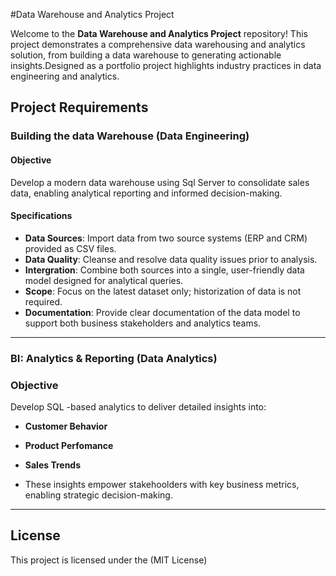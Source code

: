 #Data Warehouse and Analytics Project

Welcome to the **Data Warehouse and Analytics Project** repository!
This project demonstrates a comprehensive data warehousing and analytics solution, from building a data warehouse to generating actionable insights.Designed as a portfolio project highlights industry practices in data engineering and analytics.

## Project Requirements

### Building the data Warehouse (Data Engineering)

#### Objective
Develop a modern data warehouse using Sql Server to consolidate sales data, enabling analytical reporting and informed decision-making.

#### Specifications
- **Data Sources**: Import data from two source systems (ERP and CRM) provided as CSV files.
- **Data Quality**: Cleanse and resolve data quality issues prior to analysis.
- **Intergration**: Combine both sources into a single, user-friendly data model designed for analytical queries.
- **Scope**: Focus on the latest dataset only; historization of data is not required.
- **Documentation**: Provide clear documentation of the data model to support both business stakeholders and analytics teams.  



---

### BI: Analytics & Reporting (Data Analytics)

### Objective
Develop SQL -based analytics to deliver detailed insights into:
- **Customer Behavior**
- **Product Perfomance**
- **Sales Trends**

- These insights empower stakehoolders with key business metrics, enabling strategic decision-making.

---

## License

This project is licensed under the (MIT License)
